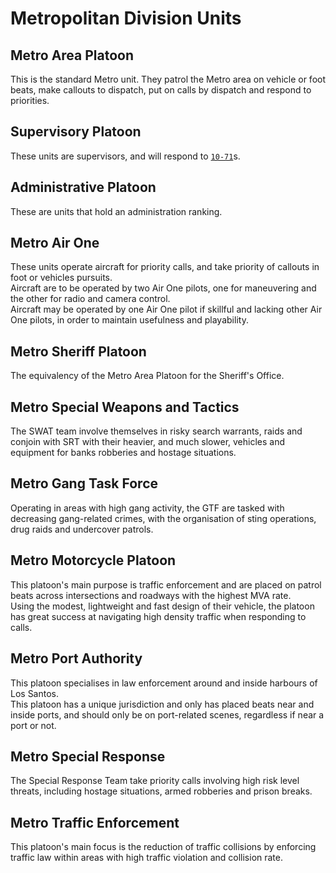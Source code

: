 # Metropolitan Division Units

## Metro Area Platoon

This is the standard Metro unit. They patrol the Metro area on vehicle or foot beats, make callouts to dispatch, put on calls by dispatch and respond to priorities.

## Supervisory Platoon

These units are supervisors, and will respond to [`10-71`](https://github.com/TFNRP/docs/blob/main/traffic/codes.md#10-71)s.

## Administrative Platoon

These are units that hold an administration ranking.  

## Metro Air One

These units operate aircraft for priority calls, and take priority of callouts in foot or vehicles pursuits.  
Aircraft are to be operated by two Air One pilots, one for maneuvering and the other for radio and camera control.  
Aircraft may be operated by one Air One pilot if skillful and lacking other Air One pilots, in order to maintain usefulness and playability.

## Metro Sheriff Platoon

The equivalency of the Metro Area Platoon for the Sheriff's Office.

## Metro Special Weapons and Tactics

The SWAT team involve themselves in risky search warrants, raids and conjoin with SRT with their heavier, and much slower, vehicles and equipment for banks robberies and hostage situations.

## Metro Gang Task Force

Operating in areas with high gang activity, the GTF are tasked with decreasing gang-related crimes, with the organisation of sting operations, drug raids and undercover patrols.

## Metro Motorcycle Platoon

This platoon's main purpose is traffic enforcement and are placed on patrol beats across intersections and roadways with the highest MVA rate.  
Using the modest, lightweight and fast design of their vehicle, the platoon has great success at navigating high density traffic when responding to calls.

## Metro Port Authority

This platoon specialises in law enforcement around and inside harbours of Los Santos.  
This platoon has a unique jurisdiction and only has placed beats near and inside ports, and should only be on port-related scenes, regardless if near a port or not.

## Metro Special Response

The Special Response Team take priority calls involving high risk level threats, including hostage situations, armed robberies and prison breaks.

## Metro Traffic Enforcement

This platoon's main focus is the reduction of traffic collisions by enforcing traffic law within areas with high traffic violation and collision rate.
